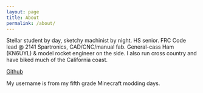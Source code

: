 ```yaml
---
layout: page
title: About
permalink: /about/
---
```


Stellar student by day, sketchy machinist by night. HS senior. FRC Code
lead @ 2141 Spartronics, CAD/CNC/manual fab. General-cass Ham (KN6UYL) &
model rocket engineer on the side. I also run cross country and have
biked much of the California coast.

[Github](https://github.com/mineinjava)

My username is from my fifth grade Minecraft modding days.
